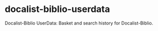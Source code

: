 # docalist-biblio-userdata

Docalist-Biblio UserData: Basket and search history for Docalist-Biblio.
